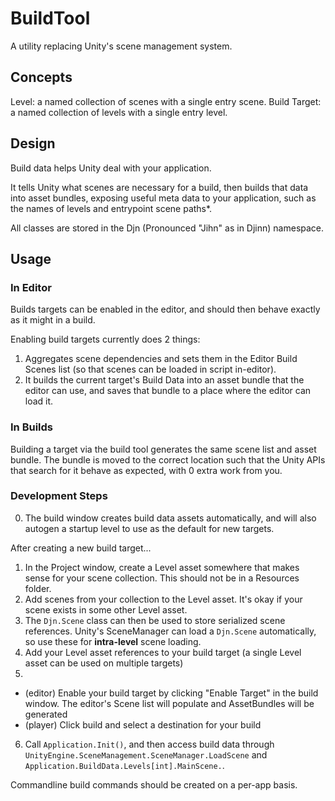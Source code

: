 # BuildTool
A utility replacing Unity's scene management system.

## Concepts
Level: a named collection of scenes with a single entry scene.
Build Target: a named collection of levels with a single entry level.

## Design
Build data helps Unity deal with your application.

It tells Unity what scenes are necessary for a build, then builds that data into asset bundles, exposing useful meta data to your application, such as the names of levels and entrypoint scene paths*.

All classes are stored in the Djn (Pronounced "Jihn" as in Djinn) namespace.

## Usage

### In Editor

Builds targets can be enabled in the editor, and should then behave exactly as it might in a build.

Enabling build targets currently does 2 things:
1. Aggregates scene dependencies and sets them in the Editor Build Scenes list (so that scenes can be loaded in script in-editor).
2. It builds the current target's Build Data into an asset bundle that the editor can use, and saves that bundle to a place where the editor can load it.

### In Builds

Building a target via the build tool generates the same scene list and asset bundle. The bundle is moved to the correct location such that the Unity APIs that search for it behave as expected, with 0 extra work from you.

### Development Steps
0. The build window creates build data assets automatically, and will also autogen a startup level to use as the default for new targets.

After creating a new build target...
1. In the Project window, create a Level asset somewhere that makes sense for your scene collection. This should not be in a Resources folder.
2. Add scenes from your collection to the Level asset. It's okay if your scene exists in some other Level asset.
3. The `Djn.Scene` class can then be used to store serialized scene references. Unity's SceneManager can load a `Djn.Scene` automatically, so use these for **intra-level** scene loading.
4. Add your Level asset references to your build target (a single Level asset can be used on multiple targets)
5.
  - (editor) Enable your build target by clicking "Enable Target" in the build window. The editor's Scene list will populate and AssetBundles will be generated
  - (player) Click build and select a destination for your build
6. Call `Application.Init()`, and then access build data through `UnityEngine.SceneManagement.SceneManager.LoadScene` and `Application.BuildData.Levels[int].MainScene.`.

Commandline build commands should be created on a per-app basis.

